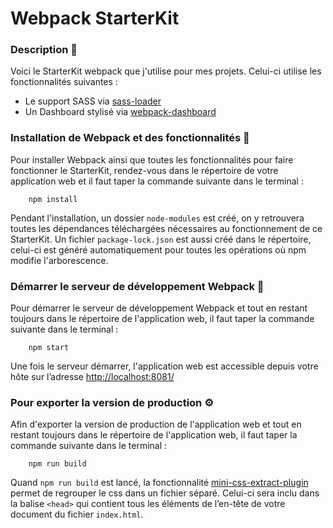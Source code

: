 
# Webpack StarterKit

### Description 🧐

Voici le StarterKit webpack que j'utilise pour mes projets. Celui-ci utilise les fonctionnalités suivantes :

 - Le support SASS via [sass-loader](https://github.com/jtangelder/sass-loader)
 - Un Dashboard stylisé via [webpack-dashboard](https://github.com/FormidableLabs/webpack-dashboard)

 
### Installation de Webpack et des fonctionnalités 🚀 

Pour installer Webpack ainsi que toutes les fonctionnalités pour faire fonctionner le StarterKit, rendez-vous dans le répertoire de votre application web et il faut taper la commande suivante dans le terminal :

        npm install

Pendant l'installation, un dossier `node-modules` est créé, on y retrouvera toutes les dépendances téléchargées nécessaires au fonctionnement de ce StarterKit. Un fichier `package-lock.json` est aussi créé dans le répertoire, celui-ci est généré automatiquement pour toutes les opérations où npm modifie l'arborescence. 

### Démarrer le serveur de développement Webpack 🔷

Pour démarrer le serveur de développement Webpack et tout en restant toujours dans le répertoire de l'application web, il faut taper la commande suivante dans le terminal :

        npm start

Une fois le serveur démarrer, l'application web est accessible depuis votre hôte sur l’adresse [http://localhost:8081/](http://localhost:8081/)
  

### Pour exporter la version de production ⚙️
Afin d'exporter la version de production de l'application web et tout en restant toujours dans le répertoire de l'application web, il faut taper la commande suivante dans le terminal :

        npm run build

Quand `npm run build` est lancé, la fonctionnalité [mini-css-extract-plugin](https://github.com/webpack-contrib/mini-css-extract-plugin) permet de regrouper le css dans un fichier séparé. Celui-ci sera inclu dans la balise `<head>` qui contient tous les éléments de l’en-tête de votre document du fichier `index.html`.

